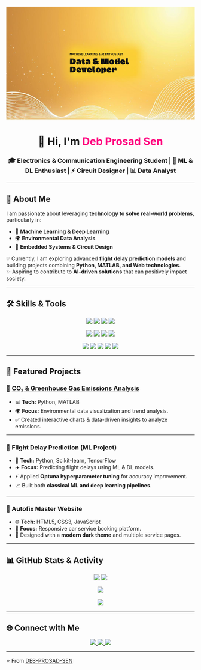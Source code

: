 <p align="center">
  <img src="banner.png" alt="Deb Prosad Sen Banner" width="100%" height="300px"/>
</p>

<h1 align="center">🌙 Hi, I'm <span style="color:#FF007F;">Deb Prosad Sen</span></h1>

<h3 align="center">
  🎓 Electronics & Communication Engineering Student | 🤖 ML & DL Enthusiast | ⚡ Circuit Designer | 📊 Data Analyst
</h3>

---

## 🌌 About Me
I am passionate about leveraging **technology to solve real-world problems**, particularly in:

- 🧠 **Machine Learning & Deep Learning**  
- 🌍 **Environmental Data Analysis**  
- 🔌 **Embedded Systems & Circuit Design**  

💡 Currently, I am exploring advanced **flight delay prediction models** and building projects combining **Python, MATLAB, and Web technologies**.  
✨ Aspiring to contribute to **AI-driven solutions** that can positively impact society.

---

## 🛠️ Skills & Tools
<p align="center">
  <!-- Row 1 -->
  <img src="https://img.shields.io/badge/Python-3776AB?style=for-the-badge&logo=python&logoColor=white" />
  <img src="https://img.shields.io/badge/MATLAB-FF8C00?style=for-the-badge&logo=mathworks&logoColor=white" />
  <img src="https://img.shields.io/badge/C-2E8B57?style=for-the-badge&logo=c&logoColor=white" />
  <img src="https://img.shields.io/badge/GitHub-333333?style=for-the-badge&logo=github&logoColor=white" />
</p>

<p align="center">
  <!-- Row 2 -->
  <img src="https://img.shields.io/badge/TensorFlow-FF6F00?style=for-the-badge&logo=tensorflow&logoColor=white" />
  <img src="https://img.shields.io/badge/Scikit--learn-9ACD32?style=for-the-badge&logo=scikitlearn&logoColor=black" />
  <img src="https://img.shields.io/badge/Deep_Learning-8A2BE2?style=for-the-badge&logo=pytorch&logoColor=white" />
  <img src="https://img.shields.io/badge/Data_Analysis-20B2AA?style=for-the-badge&logo=pandas&logoColor=white" />
</p>

<p align="center">
  <!-- Row 3 -->
  <img src="https://img.shields.io/badge/Circuit_Design-2F4F4F?style=for-the-badge&logo=proteus&logoColor=white" />
  <img src="https://img.shields.io/badge/IoT-00CED1?style=for-the-badge&logo=arduino&logoColor=white" />
  <img src="https://img.shields.io/badge/HTML5-B22222?style=for-the-badge&logo=html5&logoColor=white" />
  <img src="https://img.shields.io/badge/CSS3-4682B4?style=for-the-badge&logo=css3&logoColor=white" />
  <img src="https://img.shields.io/badge/JavaScript-FFD700?style=for-the-badge&logo=javascript&logoColor=black" />
</p>

---

## 🚀 Featured Projects

### 🔸 [CO₂ & Greenhouse Gas Emissions Analysis](https://github.com/DEB-PROSAD-SEN/EDGE_PROJECT)
- 📊 **Tech:** Python, MATLAB  
- 🌍 **Focus:** Environmental data visualization and trend analysis.  
- ✅ Created interactive charts & data-driven insights to analyze emissions.  

---

### 🔸 Flight Delay Prediction (ML Project)
- 🧠 **Tech:** Python, Scikit-learn, TensorFlow  
- ✈️ **Focus:** Predicting flight delays using ML & DL models.  
- ⚡ Applied **Optuna hyperparameter tuning** for accuracy improvement.  
- 📈 Built both **classical ML and deep learning pipelines**.  

---

### 🔸 Autofix Master Website
- 🌐 **Tech:** HTML5, CSS3, JavaScript  
- 🚗 **Focus:** Responsive car service booking platform.  
- 🎨 Designed with a **modern dark theme** and multiple service pages.  

---

## 📊 GitHub Stats & Activity
<p align="center">
  <img src="https://github-readme-stats.vercel.app/api?username=DEB-PROSAD-SEN&show_icons=true&theme=tokyonight&bg_color=0D1117&title_color=FF007F&text_color=FFFFFF" height="180"/>
  <img src="https://github-readme-stats.vercel.app/api/top-langs/?username=DEB-PROSAD-SEN&layout=compact&theme=tokyonight&bg_color=0D1117&title_color=FF007F&text_color=FFFFFF" height="180"/>
</p>

<p align="center">
  <img src="https://github-readme-streak-stats.herokuapp.com/?user=DEB-PROSAD-SEN&theme=tokyonight&background=0D1117&ring=FF007F&fire=FF007F&currStreakLabel=FFFFFF" />
</p>

<p align="center">
  <img src="https://github-profile-trophy.vercel.app/?username=DEB-PROSAD-SEN&theme=onedark&no-frame=true&margin-w=10" />
</p>

---

## 🌐 Connect with Me
<p align="center">
  <a href="https://www.linkedin.com/in/prosad-sen-89a73630a" target="_blank">
    <img src="https://img.shields.io/badge/LinkedIn-0A66C2?style=for-the-badge&logo=linkedin&logoColor=white"/>
  </a>
  <a href="mailto:prosadsen77@gmail.com">
    <img src="https://img.shields.io/badge/Email-D44638?style=for-the-badge&logo=gmail&logoColor=white"/>
  </a>
  <a href="https://github.com/DEB-PROSAD-SEN">
    <img src="https://img.shields.io/badge/GitHub-000000?style=for-the-badge&logo=github&logoColor=white"/>
  </a>
</p>

---

⭐️ From [DEB-PROSAD-SEN](https://github.com/DEB-PROSAD-SEN)
